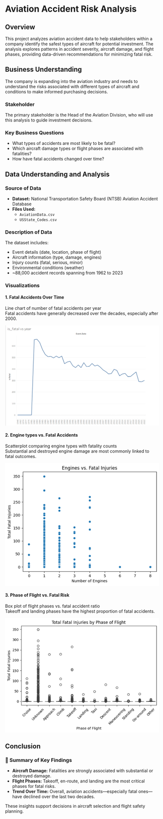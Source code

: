 # Aviation Accident Risk Analysis

## Overview

This project analyzes aviation accident data to help stakeholders within a company identify the safest types of aircraft for potential investment. The analysis explores patterns in accident severity, aircraft damage, and flight phases, providing data-driven recommendations for minimizing fatal risk.



##  Business Understanding

The company is expanding into the aviation industry and needs to understand the risks associated with different types of aircraft and conditions to make informed purchasing decisions.

###  Stakeholder

The primary stakeholder is the Head of the Aviation Division, who will use this analysis to guide investment decisions.

###  Key Business Questions

- What types of accidents are most likely to be fatal?
- Which aircraft damage types or flight phases are associated with fatalities?
- How have fatal accidents changed over time?


##  Data Understanding and Analysis

###  Source of Data

- **Dataset:** National Transportation Safety Board (NTSB) Aviation Accident Database  
- **Files Used:**
  - `AviationData.csv`
  - `USState_Codes.csv`

### Description of Data

The dataset includes:
- Event details (date, location, phase of flight)
- Aircraft information (type, damage, engines)
- Injury counts (fatal, serious, minor)
- Environmental conditions (weather)
- ~88,000 accident records spanning from 1962 to 2023


###  Visualizations

#### 1.  Fatal Accidents Over Time
Line chart of number of fatal accidents per year  
Fatal accidents have generally decreased over the decades, especially after 2000.

![Fatal Accidents Over Time](./vizualization%20images/fatalities%20per%20year.png)

#### 2.  Engine types vs. Fatal Accidents
Scatterplot comparing engine types with fatality counts  
Substantial and destroyed engine damage are most commonly linked to fatal outcomes.

![Engine Types vs Fatal Accidents](./vizualization%20images/engines%20vs%20fatal%20damages.png)

#### 3.  Phase of Flight vs. Fatal Risk
Box plot of flight phases vs. fatal accident ratio  
Takeoff and landing phases have the highest proportion of fatal accidents.

![Phase of Flight vs Fatal Risk](./vizualization%20images/phase%20of%20flight%20vs%20fatal%20injuries.png)

##  Conclusion

### 📌 Summary of Key Findings

- **Aircraft Damage:** Fatalities are strongly associated with substantial or destroyed damage.
- **Flight Phases:** Takeoff, en-route, and landing are the most critical phases for fatal risks.
- **Trend Over Time:** Overall, aviation accidents—especially fatal ones—have declined over the last two decades.

These insights support  decisions in aircraft selection and flight safety planning.













  
